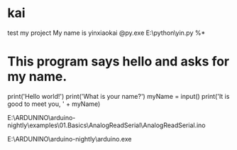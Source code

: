 # kai
test my  project 
My name is yinxiaokai
@py.exe E:\python\yin.py %*
# This program says hello and asks for my name.
print('Hello world!')
print('What is your name?')
myName = input()
print('It is good to meet you, ' + myName)


E:\ARDUNINO\arduino-nightly\examples\01.Basics\AnalogReadSerial\AnalogReadSerial.ino

E:\ARDUNINO\arduino-nightly\arduino.exe
